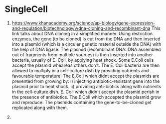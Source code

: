# SingleCell

1. https://www.khanacademy.org/science/ap-biology/gene-expression-and-regulation/biotechnology/v/dna-cloning-and-recombinant-dna
This link talks about DNA cloning in a simplified manner. Using restriction enzymes, the gene (to be cloned) is cut from the DNA and then inserted into a plasmid (which is a circular genetic material outside the DNA) with the help of DNA ligase. The plasmid (recombinant DNA: DNA assembled out of fragments from multiple sources) is then inserted into another bacteria, usually of E. Coli, by applying heat shock. Some E.Coli cells accept the plasmid wheareas others don't. The E. Coli bacteria are then allowed to multiply in a cell-culture dish by providing nutrients and favourable temperature. The E.Coli which didnt accept the plasmids are prevented from growing by: i) injecting antibiotic-resistant gene into the plasmid prior to heat shock. ii) providing anti-biotics along with nutrients in the cell-culture dish. E. Coli which didn't accept the plasmid perish in the presence of antibiotics. The E.Coli which accepted the plasmid grow and reproduce. The plasmids containing the gene-to-be-cloned get replicated along with them. 

2. 
